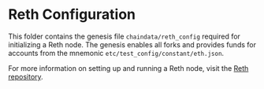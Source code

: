 # Reth Configuration

This folder contains the genesis file `chaindata/reth_config` required for initializing a Reth node. The genesis enables
all forks and provides funds for accounts from the mnemonic `etc/test_config/constant/eth.json`.

For more information on setting up and running a Reth node, visit the
[Reth repository](https://github.com/paradigmxyz/reth).

